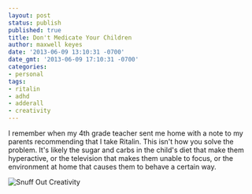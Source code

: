 ```yaml
---
layout: post
status: publish
published: true
title: Don't Medicate Your Children
author: maxwell keyes
date: '2013-06-09 13:10:31 -0700'
date_gmt: '2013-06-09 17:10:31 -0700'
categories:
- personal
tags:
- ritalin
- adhd
- adderall
- creativity
---
```


I remember when my 4th grade teacher sent me home with a note to my parents recommending that I take Ritalin. This
isn't how you solve the problem. It's likely the sugar and carbs in the child's diet that make them hyperactive, or
the television that makes them unable to focus, or the environment at home that causes them to behave a certain way.

![Snuff Out Creativity](http://assets.redconfetti.com/images/posts/alvin-and-hobbes-death-of-imagination.png "calvin and hobbes - death of imagination")
